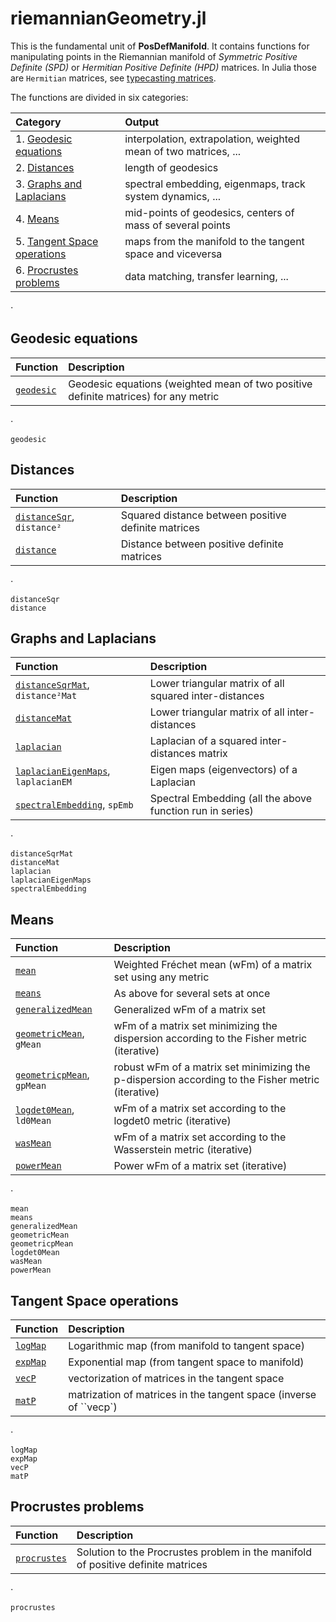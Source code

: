 # riemannianGeometry.jl

This is the fundamental unit of **PosDefManifold**. It contains functions
for manipulating points in the Riemannian manifold of
*Symmetric Positive Definite (SPD)* or *Hermitian Positive Definite (HPD)* matrices. In Julia those are `Hermitian` matrices, see [typecasting matrices](@ref).

The functions are divided in six categories:

| Category  | Output |
|:---------- |:----------- |
| 1. [Geodesic equations](@ref) | interpolation, extrapolation, weighted mean of two matrices, ... |
| 2. [Distances](@ref) | length of geodesics |
| 3. [Graphs and Laplacians](@ref) | spectral embedding, eigenmaps, track system dynamics, ...|
| 4. [Means](@ref) | mid-points of geodesics, centers of mass of several points |
| 5. [Tangent Space operations](@ref) | maps from the manifold to the tangent space and viceversa |
| 6. [Procrustes problems](@ref) | data matching, transfer learning, ...|

⋅

## Geodesic equations

| Function   | Description |
|:---------- |:----------- |
| [`geodesic`](@ref) | Geodesic equations (weighted mean of two positive definite matrices) for any metric |

⋅

```@docs
geodesic
```

## Distances

| Function   | Description |
|:---------- |:----------- |
| [`distanceSqr`](@ref), `distance²` | Squared distance between positive definite matrices|
| [`distance`](@ref) | Distance between positive definite matrices|

⋅

```@docs
distanceSqr
distance
```

## Graphs and Laplacians

| Function   | Description |
|:---------- |:----------- |
| [`distanceSqrMat`](@ref), `distance²Mat` | Lower triangular matrix of all squared inter-distances|
| [`distanceMat`](@ref) | Lower triangular matrix of all inter-distances|
| [`laplacian`](@ref) | Laplacian of a squared inter-distances matrix|
| [`laplacianEigenMaps`](@ref), `laplacianEM` | Eigen maps (eigenvectors) of a Laplacian|
| [`spectralEmbedding`](@ref), `spEmb` | Spectral Embedding (all the above function run in series)|

⋅

```@docs
distanceSqrMat
distanceMat
laplacian
laplacianEigenMaps
spectralEmbedding
```

## Means

| Function   | Description |
|:---------- |:----------- |
| [`mean`](@ref) | Weighted Fréchet mean (wFm) of a matrix set using any metric |
| [`means`](@ref) | As above for several sets at once |
| [`generalizedMean`](@ref) | Generalized wFm of a matrix set |
| [`geometricMean`](@ref), `gMean` | wFm of a matrix set minimizing the dispersion according to the Fisher metric (iterative)|
| [`geometricpMean`](@ref), `gpMean` | robust wFm of a matrix set minimizing the p-dispersion according to the Fisher metric (iterative)|
| [`logdet0Mean`](@ref), `ld0Mean` | wFm of a matrix set according to the logdet0 metric (iterative)|
| [`wasMean`](@ref) | wFm of a matrix set according to the Wasserstein metric (iterative)|
| [`powerMean`](@ref) | Power wFm of a matrix set (iterative)|

⋅

```@docs
mean
means
generalizedMean
geometricMean
geometricpMean
logdet0Mean
wasMean
powerMean
```

## Tangent Space operations

| Function   | Description |
|:---------- |:----------- |
| [`logMap`](@ref) | Logarithmic map (from manifold to tangent space) |
| [`expMap`](@ref) | Exponential map (from tangent space to manifold) |
| [`vecP`](@ref) | vectorization of matrices in the tangent space |
| [`matP`](@ref) | matrization of matrices in the tangent space (inverse of ``vecp`)|

⋅

```@docs
logMap
expMap
vecP
matP
```

## Procrustes problems

| Function   | Description |
|:---------- |:----------- |
| [`procrustes`](@ref) | Solution to the Procrustes problem in the manifold of positive definite matrices |

⋅

```@docs
procrustes
```
